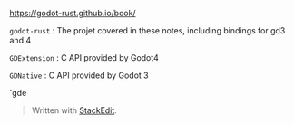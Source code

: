 
https://godot-rust.github.io/book/

`godot-rust`
: The projet covered in these notes, including bindings for gd3 and 4

`GDExtension`
: C API provided by Godot4

`GDNative`
: C API provided by Godot 3

`gde


> Written with [StackEdit](https://stackedit.io/).
<!--stackedit_data:
eyJoaXN0b3J5IjpbMTUwNTM1NjQ4MywtMTcxMTIwMDUzM119
-->